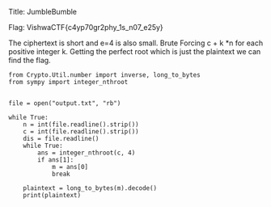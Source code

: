 Title: JumbleBumble

Flag: VishwaCTF{c4yp70gr2phy_1s_n07_e25y}

The  ciphertext is short and e=4 is also small. Brute Forcing c + k *n for each positive integer k. Getting the perfect root which is just the plaintext we can find the flag.

```
from Crypto.Util.number import inverse, long_to_bytes
from sympy import integer_nthroot


file = open("output.txt", "rb")

while True:
    n = int(file.readline().strip())
    c = int(file.readline().strip())
    dis = file.readline()
    while True:
        ans = integer_nthroot(c, 4)
        if ans[1]:
            m = ans[0]
            break

    plaintext = long_to_bytes(m).decode()
    print(plaintext)

```